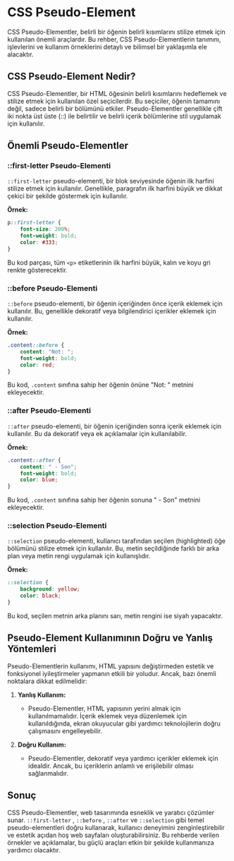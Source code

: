 # CSS Pseudo-Element

CSS Pseudo-Elementler, belirli bir öğenin belirli kısımlarını stilize etmek için kullanılan önemli araçlardır. Bu rehber, CSS Pseudo-Elementlerin tanımını, işlevlerini ve kullanım örneklerini detaylı ve bilimsel bir yaklaşımla ele alacaktır.

## CSS Pseudo-Element Nedir?

CSS Pseudo-Elementler, bir HTML öğesinin belirli kısımlarını hedeflemek ve stilize etmek için kullanılan özel seçicilerdir. Bu seçiciler, öğenin tamamını değil, sadece belirli bir bölümünü etkiler. Pseudo-Elementler genellikle çift iki nokta üst üste (::) ile belirtilir ve belirli içerik bölümlerine stil uygulamak için kullanılır.

## Önemli Pseudo-Elementler

### ::first-letter Pseudo-Elementi

`::first-letter` pseudo-elementi, bir blok seviyesinde öğenin ilk harfini stilize etmek için kullanılır. Genellikle, paragrafın ilk harfini büyük ve dikkat çekici bir şekilde göstermek için kullanılır.

 **Örnek:**

```css
p::first-letter {
    font-size: 200%;
    font-weight: bold;
    color: #333;
}
```

Bu kod parçası, tüm `<p>` etiketlerinin ilk harfini büyük, kalın ve koyu gri renkte gösterecektir.

### ::before Pseudo-Elementi

`::before` pseudo-elementi, bir öğenin içeriğinden önce içerik eklemek için kullanılır. Bu, genellikle dekoratif veya bilgilendirici içerikler eklemek için kullanılır.

 **Örnek:**

```css
.content::before {
    content: "Not: ";
    font-weight: bold;
    color: red;
}
```

Bu kod, `.content` sınıfına sahip her öğenin önüne "Not: " metnini ekleyecektir.

### ::after Pseudo-Elementi

`::after` pseudo-elementi, bir öğenin içeriğinden sonra içerik eklemek için kullanılır. Bu da dekoratif veya ek açıklamalar için kullanılabilir.

 **Örnek:**

```css
.content::after {
    content: " - Son";
    font-weight: bold;
    color: blue;
}
```

Bu kod, `.content` sınıfına sahip her öğenin sonuna " - Son" metnini ekleyecektir.

### ::selection Pseudo-Elementi

`::selection` pseudo-elementi, kullanıcı tarafından seçilen (highlighted) öğe bölümünü stilize etmek için kullanılır. Bu, metin seçildiğinde farklı bir arka plan veya metin rengi uygulamak için kullanışlıdır.

 **Örnek:**

```css
::selection {
    background: yellow;
    color: black;
}
```

Bu kod, seçilen metnin arka planını sarı, metin rengini ise siyah yapacaktır.

## Pseudo-Element Kullanımının Doğru ve Yanlış Yöntemleri

Pseudo-Elementlerin kullanımı, HTML yapısını değiştirmeden estetik ve fonksiyonel iyileştirmeler yapmanın etkili bir yoludur. Ancak, bazı önemli noktalara dikkat edilmelidir:

1. **Yanlış Kullanım:**
   - Pseudo-Elementler, HTML yapısının yerini almak için kullanılmamalıdır. İçerik eklemek veya düzenlemek için kullanıldığında, ekran okuyucular gibi yardımcı teknolojilerin doğru çalışmasını engelleyebilir.

2. **Doğru Kullanım:**
   - Pseudo-Elementler, dekoratif veya yardımcı içerikler eklemek için idealdir. Ancak, bu içeriklerin anlamlı ve erişilebilir olması sağlanmalıdır.

## Sonuç

CSS Pseudo-Elementler, web tasarımında esneklik ve yaratıcı çözümler sunar. `::first-letter` , `::before` , `::after` ve `::selection` gibi temel pseudo-elementleri doğru kullanarak, kullanıcı deneyimini zenginleştirebilir ve estetik açıdan hoş web sayfaları oluşturabilirsiniz. Bu rehberde verilen örnekler ve açıklamalar, bu güçlü araçları etkin bir şekilde kullanmanıza yardımcı olacaktır.
